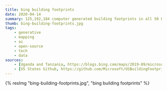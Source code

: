 ```yaml
---
title: bing building footprints
date: 2020-04-14
summary: 125,192,184 computer generated building footprints in all 50 US states
thumb: bing-building-footprints.jpg
tags:
    - generative
    - mapping
    - ai
    - open-source
    - tech
    - data
sources:
    - [Uganda and Tanzania, https://blogs.bing.com/maps/2019-09/microsoft-releases-18M-building-footprints-in-uganda-and-tanzania-to-enable-ai-assisted-mapping]
    - [US States Github, https://github.com/Microsoft/USBuildingFootprints]
---
```

{% resImg "bing-building-footprints.jpg", "bing building footprints" %}